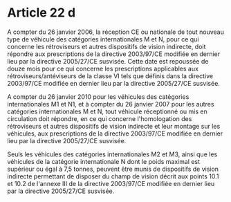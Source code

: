# Article 22 d

A compter du 26 janvier 2006, la réception CE ou nationale de tout nouveau type de véhicule des catégories internationales M et N, pour ce qui concerne les rétroviseurs et autres dispositifs de vision indirecte, doit répondre aux prescriptions de la directive 2003/97/CE modifiée en dernier lieu par la directive 2005/27/CE susvisée. Cette date est repoussée de douze mois pour ce qui concerne les prescriptions applicables aux rétroviseurs/antéviseurs de la classe VI tels que définis dans la directive 2003/97/CE modifiée en dernier lieu par la directive 2005/27/CE susvisée.

A compter du 26 janvier 2010 pour les véhicules des catégories internationales M1 et N1, et à compter du 26 janvier 2007 pour les autres catégories internationales M et N, tout véhicule réceptionné ou mis en circulation doit répondre, en ce qui concerne l'homologation des rétroviseurs et autres dispositifs de vision indirecte et leur montage sur les véhicules, aux prescriptions de la directive 2003/97/CE modifiée en dernier lieu par la directive 2005/27/CE susvisée.

Seuls les véhicules des catégories internationales M2 et M3, ainsi que les véhicules de la catégorie internationale N dont le poids maximal est supérieur ou égal à 7,5 tonnes, peuvent être munis de dispositifs de vision indirecte permettant de disposer du champ de vision décrit aux points 10.1 et 10.2 de l'annexe III de la directive 2003/97/CE modifiée en dernier lieu par la directive 2005/27/CE susvisée.
